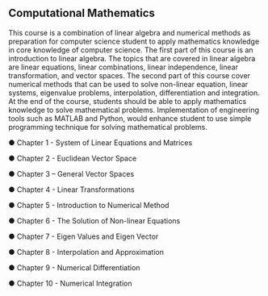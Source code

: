 Computational Mathematics
---------------------------------------------------------------------------------------------------------------------------------------------------------------------------------------------------------------------
This course is a combination of linear algebra and numerical methods as preparation
for computer science student to apply mathematics knowledge in core knowledge of
computer science. The first part of this course is an introduction to linear algebra. The
topics that are covered in linear algebra are linear equations, linear combinations,
linear independence, linear transformation, and vector spaces. The second part of this
course cover numerical methods that can be used to solve non-linear equation, linear
systems, eigenvalue problems, interpolation, differentiation and integration. At the
end of the course, students should be able to apply mathematics knowledge to solve
mathematical problems. Implementation of engineering tools such as MATLAB and
Python, would enhance student to use simple programming technique for solving
mathematical problems.


● Chapter 1 - System of Linear Equations and Matrices

● Chapter 2 - Euclidean Vector Space

● Chapter 3 – General Vector Spaces

● Chapter 4 - Linear Transformations

● Chapter 5 - Introduction to Numerical Method

● Chapter 6 - The Solution of Non-linear Equations

● Chapter 7 - Eigen Values and Eigen Vector

● Chapter 8 - Interpolation and Approximation

● Chapter 9 - Numerical Differentiation

● Chapter 10 - Numerical Integration
